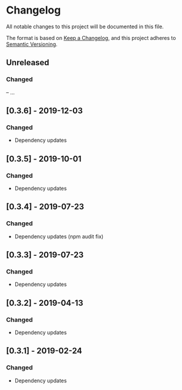# Changelog
All notable changes to this project will be documented in this file.

The format is based on [Keep a Changelog](https://keepachangelog.com/en/1.0.0/),
and this project adheres to [Semantic Versioning](https://semver.org/spec/v2.0.0.html).


## Unreleased
### Changed
– …

## [0.3.6] - 2019-12-03
### Changed
- Dependency updates

## [0.3.5] - 2019-10-01
### Changed
- Dependency updates

## [0.3.4] - 2019-07-23
### Changed
- Dependency updates (npm audit fix)

## [0.3.3] - 2019-07-23
### Changed
- Dependency updates

## [0.3.2] - 2019-04-13
### Changed
- Dependency updates

## [0.3.1] - 2019-02-24
### Changed
- Dependency updates
